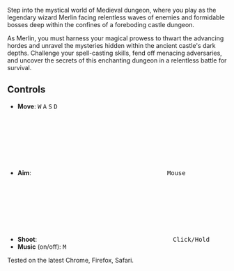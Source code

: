 Step into the mystical world of Medieval dungeon, where you play as the legendary wizard Merlin facing relentless waves of enemies and formidable bosses deep within the confines of a foreboding castle dungeon.

As Merlin, you must harness your magical prowess to thwart the advancing hordes and unravel the mysteries hidden within the ancient castle's dark depths. Challenge your spell-casting skills, fend off menacing adversaries, and uncover the secrets of this enchanting dungeon in a relentless battle for survival.

## Controls

- **Move**: <kbd>W</kbd> <kbd>A</kbd> <kbd>S</kbd> <kbd>D</kbd>
- **Aim**: <kbd><svg><use href=#i-mouse></svg> Mouse</kbd>
- **Shoot**: <kbd><svg><use href=#i-mouse></svg> Click/Hold</kbd>
- **Music** (on/off): <kbd>M</kbd>

Tested on the latest Chrome, Firefox, Safari.
